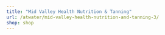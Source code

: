 ```yaml
---
title: "Mid Valley Health Nutrition & Tanning"
url: /atwater/mid-valley-health-nutrition-and-tanning-3/
shop: shop
---
```

